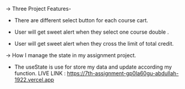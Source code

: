 → Three Project Features-
* There are different select button for each course cart.

* User will get sweet alert when they select one course double .

* User will get sweet alert when they cross the limit of total credit.


→ How I manage the state in my assignment project.

* The useState is use for store my data and update according my function.
LIVE LINK : https://7th-assignment-gp0la60gu-abdullah-1922.vercel.app

